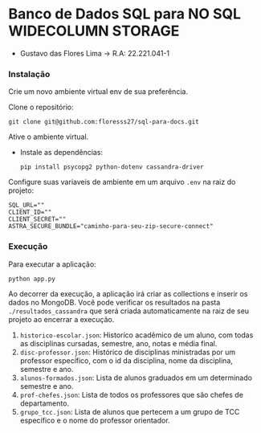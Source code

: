 # Banco de Dados SQL para NO SQL WIDECOLUMN STORAGE

- Gustavo das Flores Lima -> R.A: 22.221.041-1

### Instalação

Crie um novo ambiente virtual env de sua preferência.

Clone o repositório:

```
git clone git@github.com:floresss27/sql-para-docs.git
```

Ative o ambiente virtual.

- Instale as dependências:

  ```
  pip install psycopg2 python-dotenv cassandra-driver
  ```

Configure suas variaveis de ambiente em um arquivo `.env` na raiz do projeto:

```
SQL_URL=""
CLIENT_ID=""
CLIENT_SECRET=""
ASTRA_SECURE_BUNDLE="caminho-para-seu-zip-secure-connect"
```

### Execução

Para executar a aplicação:

```
python app.py
```

Ao decorrer da execução, a aplicação irá criar as collections e inserir os dados no MongoDB. Você pode verificar os resultados na pasta `./resultados_cassandra` que será criada automaticamente na raiz de seu projeto ao encerrar a execução.

1. `historico-escolar.json`: Historíco acadêmico de um aluno, com todas as disciplinas cursadas, semestre, ano, notas e média final.
2. `disc-professor.json`: Histórico de disciplinas ministradas por um professor específico, com o id da disciplina, nome da disciplina, semestre e ano.
3. `alunos-formados.json`: Lista de alunos graduados em um determinado semestre e ano.
4. `prof-chefes.json`: Lista de todos os professores que são chefes de departamento.
5. `grupo_tcc.json`: Lista de alunos que pertecem a um grupo de TCC específico e o nome do professor orientador.
